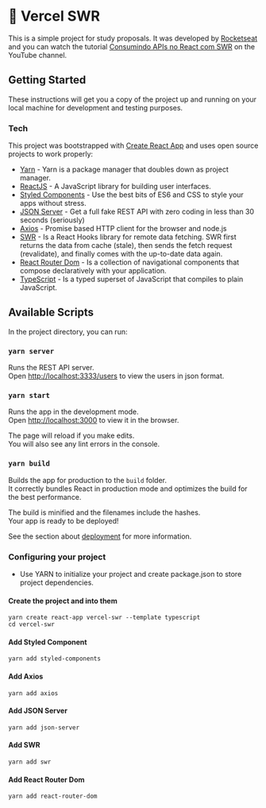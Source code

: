 # :page_with_curl: Vercel SWR

This is a simple project for study proposals. It was developed by [Rocketseat](https://rocketseat.com.br) and you can watch the tutorial [Consumindo APIs no React com SWR](https://www.youtube.com/watch?v=Pbs1VIwPoRA&feature=em-uploademail) on the YouTube channel.

## Getting Started

These instructions will get you a copy of the project up and running on your local machine for development and testing purposes.

### Tech

This project was bootstrapped with [Create React App](https://github.com/facebook/create-react-app) and uses open source projects to work properly:

- [Yarn] - Yarn is a package manager that doubles down as project manager.
- [ReactJS] - A JavaScript library for building user interfaces.
- [Styled Components] - Use the best bits of ES6 and CSS to style your apps without stress.
- [JSON Server] - Get a full fake REST API with zero coding in less than 30 seconds (seriously)
- [Axios] - Promise based HTTP client for the browser and node.js
- [SWR] - Is a React Hooks library for remote data fetching. SWR first returns the data from cache (stale), then sends the fetch request (revalidate), and finally comes with the up-to-date data again.
- [React Router Dom] - Is a collection of navigational components that compose declaratively with your application.
- [TypeScript] - Is a typed superset of JavaScript that compiles to plain JavaScript.

## Available Scripts

In the project directory, you can run:

### `yarn server`

Runs the REST API server. <br />
Open [http://localhost:3333/users](http://localhost:3333/users) to view the users in json format.

### `yarn start`

Runs the app in the development mode.<br />
Open [http://localhost:3000](http://localhost:3000) to view it in the browser.

The page will reload if you make edits.<br />
You will also see any lint errors in the console.

### `yarn build`

Builds the app for production to the `build` folder.<br />
It correctly bundles React in production mode and optimizes the build for the best performance.

The build is minified and the filenames include the hashes.<br />
Your app is ready to be deployed!

See the section about [deployment](https://facebook.github.io/create-react-app/docs/deployment) for more information.

### Configuring your project

- Use YARN to initialize your project and create package.json to store project dependencies.

#### Create the project and into them

```
yarn create react-app vercel-swr --template typescript
cd vercel-swr
```

#### Add Styled Component

```
yarn add styled-components
```

#### Add Axios

```
yarn add axios
```

#### Add JSON Server

```
yarn add json-server
```

#### Add SWR

```
yarn add swr
```

#### Add React Router Dom

```
yarn add react-router-dom
```

[yarn]: https://yarnpkg.com
[reactjs]: https://reactjs.org
[styled components]: https://github.com/typicode/json-server
[json server]: https://github.com/typicode/json-server
[axios]: https://github.com/axios/axios
[swr]: https://github.com/vercel/swr
[react router dom]: https://reactrouter.com
[typescript]: https://www.typescriptlang.org
